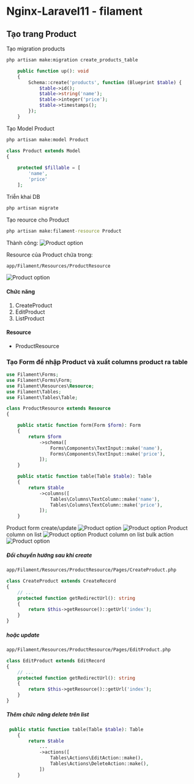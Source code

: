 # Nginx-Laravel11 - filament

## Tạo trang Product
Tạo migration products
```cmd
php artisan make:migration create_products_table
```
```php
    public function up(): void
    {
        Schema::create('products', function (Blueprint $table) {
            $table->id();
            $table->string('name');
            $table->integer('price');
            $table->timestamps();
        });
    }
```
Tạo Model Product
```cmd
php artisan make:model Product
```
```php
class Product extends Model
{
 
    protected $fillable = [
        'name', 
        'price'
    ];
```
Triễn khai DB
```cmd
php artisan migrate
```
Tạo reource cho Product
```cmd
php artisan make:filament-resource Product
```
Thành công:
![Product option](./img/product-option.png)

Resource của Product chứa trong: 
```cmd
app/Filament/Resources/ProductResource
```
![Product option](./img/product-resource.png)

#### Chức năng
1.  CreateProduct
2.  EditProduct
3.  ListProduct

#### Resource
-   ProductResource

### Tạo Form để nhập Product và xuất columns product ra table
```php
use Filament\Forms;
use Filament\Forms\Form;
use Filament\Resources\Resource;
use Filament\Tables;
use Filament\Tables\Table;

class ProductResource extends Resource
{

    public static function form(Form $form): Form
    {
        return $form
            ->schema([
                Forms\Components\TextInput::make('name'),
                Forms\Components\TextInput::make('price'),
            ]);
    }

    public static function table(Table $table): Table
    {
        return $table
            ->columns([
                Tables\Columns\TextColumn::make('name'), 
                Tables\Columns\TextColumn::make('price'),
            ]);
    }
```
Product form create/update
![Product option](./img/product-create.png)
![Product option](./img/product-update.png)
Product column on list
![Product option](./img/product-list.png)
Product column on list bulk action
![Product option](./img/product-bulkactions.png)

##### Đổi chuyển hướng sau khi create
```cmd
app/Filament/Resources/ProductResource/Pages/CreateProduct.php
```
```php
class CreateProduct extends CreateRecord
{
    // ...
    protected function getRedirectUrl(): string 
    { 
        return $this->getResource()::getUrl('index'); 
    } 
}
```
##### hoặc update
```cmd
app/Filament/Resources/ProductResource/Pages/EditProduct.php
```
```php
class EditProduct extends EditRecord
{
    // ...
    protected function getRedirectUrl(): string 
    { 
        return $this->getResource()::getUrl('index'); 
    } 
}
```
##### Thêm chức năng delete trên list
```php
 public static function table(Table $table): Table
    {
        return $table
            ...
            ->actions([
                Tables\Actions\EditAction::make(),
                Tables\Actions\DeleteAction::make(),
            ])
    }
```